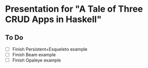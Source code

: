 # Presentation for "A Tale of Three CRUD Apps in Haskell"

## To Do

- [ ] Finish Persistent+Esqueleto example
- [ ] Finish Beam example
- [ ] Finish Opaleye example
